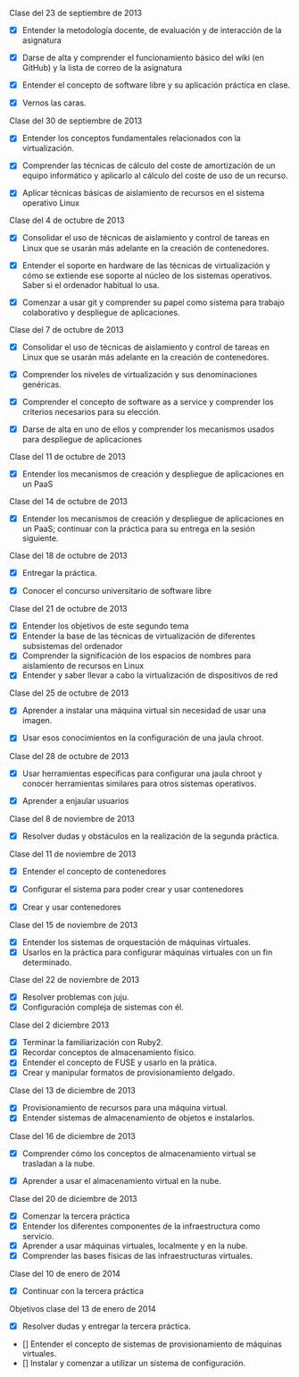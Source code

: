 Clase del 23 de septiembre de 2013

- [X] Entender la metodología docente, de evaluación y de interacción de la asignatura
- [X] Darse de alta y comprender el funcionamiento básico del wiki (en GitHub) y la lista de correo de la asignatura
- [X] Entender el concepto de software libre y su aplicación práctica en clase.
- [X] Vernos las caras.


Clase del 30 de septiembre de 2013

- [X] Entender los conceptos fundamentales relacionados con la virtualización.
- [X] Comprender las técnicas de cálculo del coste de amortización de un equipo informático y aplicarlo al cálculo del coste de uso de un recurso.
- [X] Aplicar técnicas básicas de aislamiento de recursos en el sistema operativo Linux


Clase del 4 de octubre de 2013

- [X] Consolidar el uso de técnicas de aislamiento y control de tareas en Linux que se usarán más adelante en la creación de contenedores.
- [X] Entender el soporte en hardware de las técnicas de virtualización y cómo se extiende ese soporte al núcleo de los sistemas operativos. Saber si el ordenador habitual lo usa.
- [X] Comenzar a usar git y comprender su papel como sistema para trabajo colaborativo y despliegue de aplicaciones.


Clase del 7 de octubre de 2013

- [X] Consolidar el uso de técnicas de aislamiento y control de tareas en Linux que se usarán más adelante en la creación de contenedores.
- [X] Comprender los niveles de virtualización y sus denominaciones genéricas.
- [X] Comprender el concepto de software as a service y comprender los criterios necesarios para su elección.
- [X] Darse de alta en uno de ellos y comprender los mecanismos usados para despliegue de aplicaciones


Clase del 11 de octubre de 2013

- [X] Entender los mecanismos de creación y despliegue de aplicaciones en un PaaS
    
Clase del 14 de octubre de 2013

- [X] Entender los mecanismos de creación y despliegue de aplicaciones en un PaaS; continuar con la práctica para su entrega en la sesión siguiente. 

Clase del 18 de octubre de 2013

- [X] Entregar la práctica.
- [X] Conocer el concurso universitario de software libre


Clase del 21 de octubre de 2013

- [X] Entender los objetivos de este segundo tema
- [X] Entender la base de las técnicas de virtualización de diferentes subsistemas del ordenador
- [X] Comprender la significación de los espacios de nombres para aislamiento de recursos en Linux
- [X] Entender y saber llevar a cabo la virtualización de dispositivos de red

Clase del 25 de octubre de 2013

- [X] Aprender a instalar una máquina virtual sin necesidad de usar una imagen.
- [X] Usar esos conocimientos en la configuración de una jaula chroot.


Clase del 28 de octubre de 2013

- [X] Usar herramientas específicas para configurar una jaula chroot y conocer herramientas similares para otros sistemas operativos.
- [X] Aprender a enjaular usuarios


Clase del 8 de noviembre de 2013

- [X] Resolver dudas y obstáculos en la realización de la segunda práctica.


Clase del 11 de noviembre de 2013

- [X] Entender el concepto de contenedores
- [X] Configurar el sistema para poder crear y usar contenedores
- [X] Crear y usar contenedores


Clase del 15 de noviembre de 2013

- [X] Entender los sistemas de orquestación de máquinas virtuales.
- [X] Usarlos en la práctica para configurar máquinas virtuales con un fin determinado.

Clase del 22 de noviembre de 2013

- [X] Resolver problemas con juju.
- [X] Configuración compleja de sistemas con él.

Clase del 2 diciembre 2013

- [X] Terminar la familiarización con Ruby2.
- [X] Recordar conceptos de almacenamiento físico.
- [X] Entender el concepto de FUSE y usarlo en la prática.
- [X] Crear y manipular formatos de provisionamiento delgado.

Clase del 13 de diciembre de 2013

- [X] Provisionamiento de recursos para una máquina virtual.
- [X] Entender sistemas de almacenamiento de objetos e instalarlos.

Clase del 16 de diciembre de 2013

- [X] Comprender cómo los conceptos de almacenamiento virtual se trasladan a la nube.
- [X] Aprender a usar el almacenamiento virtual en la nube.


Clase del 20 de diciembre de 2013

- [X] Comenzar la tercera práctica
- [X] Entender los diferentes componentes de la infraestructura como servicio.
- [X] Aprender a usar máquinas virtuales, localmente y en la nube.
- [X] Comprender las bases físicas de las infraestructuras virtuales.

Clase del 10 de enero de 2014

- [X] Continuar con la tercera práctica


Objetivos clase del 13 de enero de 2014

- [X] Resolver dudas y entregar la tercera práctica.
- [] Entender el concepto de sistemas de provisionamiento de máquinas virtuales.
- [] Instalar y comenzar a utilizar un sistema de configuración.

